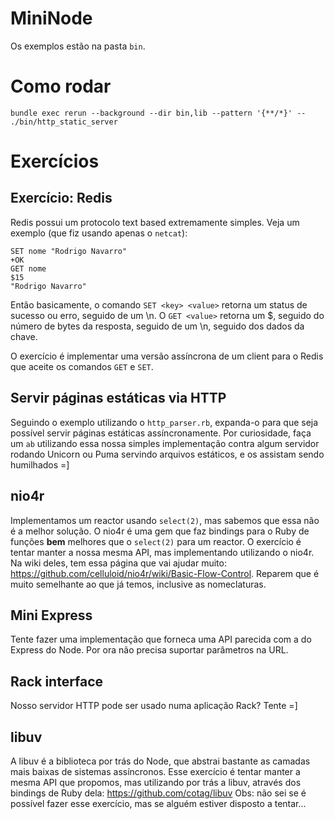# MiniNode

Os exemplos estão na pasta `bin`.

# Como rodar
```
bundle exec rerun --background --dir bin,lib --pattern '{**/*}' -- ./bin/http_static_server
```

# Exercícios

## Exercício: Redis
Redis possui um protocolo text based extremamente simples. Veja um exemplo (que fiz usando apenas o `netcat`):

```
SET nome "Rodrigo Navarro"
+OK
GET nome
$15
"Rodrigo Navarro"
```

Então basicamente, o comando `SET <key> <value>` retorna um status de sucesso ou erro, seguido de um \n.
O `GET <value>` retorna um $, seguido do número de bytes da resposta, seguido de um \n, seguido dos dados da chave.

O exercício é implementar uma versão assíncrona de um client para o Redis que aceite os comandos `GET` e `SET`.

## Servir páginas estáticas via HTTP
Seguindo o exemplo utilizando o `http_parser.rb`, expanda-o para que seja possível servir páginas estáticas assíncronamente.
Por curiosidade, faça um `ab` utilizando essa nossa simples implementação contra algum servidor rodando Unicorn ou Puma servindo arquivos estáticos, e os assistam sendo humilhados =]

## nio4r
Implementamos um reactor usando `select(2)`, mas sabemos que essa não é a melhor solução. O nio4r é uma gem que faz bindings para o Ruby de funções **bem** melhores que o `select(2)` para um reactor.
O exercício é tentar manter a nossa mesma API, mas implementando utilizando o nio4r. Na wiki deles, tem essa página que vai ajudar muito: https://github.com/celluloid/nio4r/wiki/Basic-Flow-Control. Reparem que é muito semelhante ao que já temos, inclusive as nomeclaturas.

## Mini Express
Tente fazer uma implementação que forneca uma API parecida com a do Express do Node. Por ora não precisa suportar parâmetros na URL.

## Rack interface
Nosso servidor HTTP pode ser usado numa aplicação Rack? Tente =]

## libuv
A libuv é a biblioteca por trás do Node, que abstrai bastante as camadas mais baixas de sistemas assíncronos.
Esse exercício é tentar manter a mesma API que propomos, mas utilizando por trás a libuv, através dos bindings de Ruby dela: https://github.com/cotag/libuv
Obs: não sei se é possível fazer esse exercício, mas se alguém estiver disposto a tentar...
